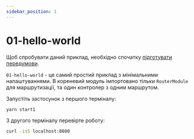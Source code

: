 ```yaml
---
sidebar_position: 1
---
```


# 01-hello-world

Щоб спробувати даний приклад, необхідно спочатку [підготувати передумови](./prerequisite).

`01-hello-world` - це самий простий приклад з мінімальними налаштуваннями. В кореневий модуль імпортовано
тільки `RouterModule` для маршрутизації, та один контролер з одним маршрутом.

Запустіть застосунок з першого терміналу:

```bash
yarn start1
```

З другого терміналу перевірте роботу:

```bash
curl -isS localhost:8080
```
